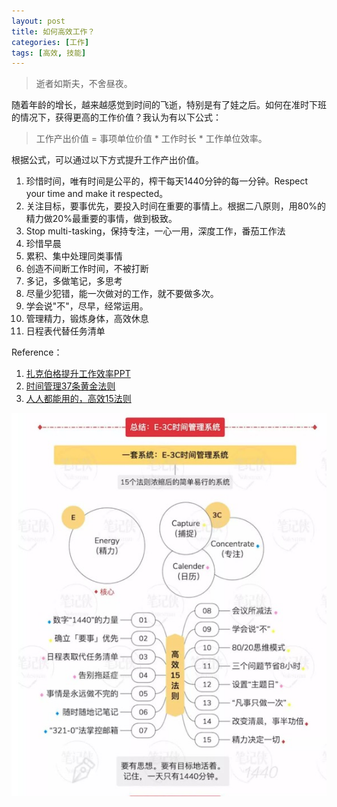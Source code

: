 ```yaml
---
layout: post
title: 如何高效工作？
categories: [工作]
tags: [高效, 技能]
---
```


> 逝者如斯夫，不舍昼夜。

随着年龄的增长，越来越感觉到时间的飞逝，特别是有了娃之后。如何在准时下班的情况下，获得更高的工作价值？我认为有以下公式：

> 工作产出价值 = 事项单位价值 * 工作时长 * 工作单位效率。

根据公式，可以通过以下方式提升工作产出价值。

1. 珍惜时间，唯有时间是公平的，榨干每天1440分钟的每一分钟。Respect your time and make it respected。
2. 关注目标，要事优先，要投入时间在重要的事情上。根据二八原则，用80%的精力做20%最重要的事情，做到极致。
3. Stop multi-tasking，保持专注，一心一用，深度工作，番茄工作法
4. 珍惜早晨
5. 累积、集中处理同类事情
6. 创造不间断工作时间，不被打断
7. 多记，多做笔记，多思考
8. 尽量少犯错，能一次做对的工作，就不要做多次。
9. 学会说"不"，尽早，经常运用。
10. 管理精力，锻炼身体，高效休息
11. 日程表代替任务清单



Reference：

1. [扎克伯格提升工作效率PPT](https://mp.weixin.qq.com/s?__biz=MzIwMDYzNDA4OQ==&mid=2649713580&idx=2&sn=0f16054faf4d57c08421331cf21d3573&scene=5&srcid=0614ItkDq5gcB0BtOoD6h66A%23rd)
2. [时间管理37条黄金法则](https://mp.weixin.qq.com/s?__biz=MzAxNTI1ODM4Ng==&mid=2651679729&idx=3&sn=ac2f070e7b8c739312b251e7f36bf4e5&chksm=807f0d8cb708849a9c4593969b0172b4e1d4a6fda1d27bb90744ba53e33217c17aba20d24fe2&mpshare=1&scene=1&srcid=%23rd)
3. [人人都能用的，高效15法则](https://mp.weixin.qq.com/s?__biz=MzIxNTAzNzU0Ng==&mid=2654628092&idx=4&sn=800d5c9230aaf20718d17f1fcaaaa944&chksm=8c50abf9bb2722ef7391ede460b328e1ea22b55259c363d460b5e9e43f22ebab531830befc3e&mpshare=1&scene=1&srcid=%23rd)

![](/public/image-20190523233012420.png)